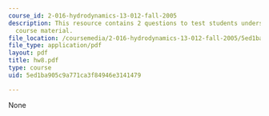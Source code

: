 ```yaml
---
course_id: 2-016-hydrodynamics-13-012-fall-2005
description: This resource contains 2 questions to test students understanding of
  course material.
file_location: /coursemedia/2-016-hydrodynamics-13-012-fall-2005/5ed1ba905c9a771ca3f84946e3141479_hw8.pdf
file_type: application/pdf
layout: pdf
title: hw8.pdf
type: course
uid: 5ed1ba905c9a771ca3f84946e3141479

---
```

None